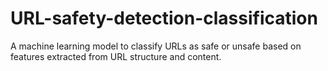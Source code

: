 # URL-safety-detection-classification
A machine learning model to classify URLs as safe or unsafe based on features extracted from URL   structure and content. 
